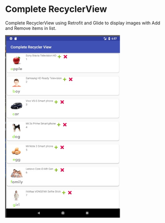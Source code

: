# Complete RecyclerView

Complete RecyclerView using Retrofit and Glide to display images with Add and Remove items in list.


![Demo](https://github.com/amirhoseinhy/CompleteRecyclerView/blob/master/demo.jpg) 
